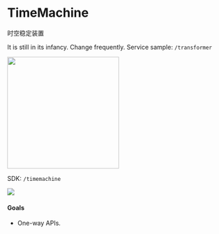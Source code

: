 # TimeMachine
时空稳定装置

It is still in its infancy. Change frequently.
Service sample:
`/transformer`

<img src="http://ww3.sinaimg.cn/large/86e2ff85gw1f55jnr2zjij20bx0bx0v3.jpg" width=256 height=256/>

SDK:
`/timemachine`

![](http://ww4.sinaimg.cn/large/86e2ff85gw1f4v7bs90wgj215w0s0te3.jpg)

#### Goals
- One-way APIs.


